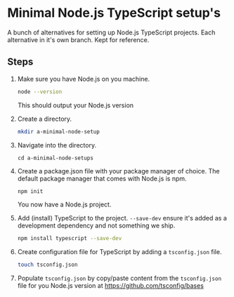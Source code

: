 # Minimal Node.js TypeScript setup's

A bunch of alternatives for setting up Node.js TypeScript projects.
Each alternative in it's own branch.
Kept for reference.

## Steps

1. Make sure you have Node.js on you machine.

   ```sh
   node --version
   ```

   This should output your Node.js version

1. Create a directory.

   ```sh
   mkdir a-minimal-node-setup
   ```

1. Navigate into the directory.

   ```
   cd a-minimal-node-setups
   ```

1. Create a package.json file with your package manager of choice. The default package manager that comes with Node.js is npm.

   ```sh
   npm init
   ```

   You now have a Node.js project.

1. Add (install) TypeScript to the project. `--save-dev` ensure it's added as a development dependency and not something we ship.

   ```sh
   npm install typescript --save-dev
   ```

1. Create configuration file for TypeScript by adding a `tsconfig.json` file.

   ```sh
   touch tsconfig.json
   ```

1. Populate `tsconfig.json` by copy/paste content from the `tsconfig.json` file for you Node.js version at https://github.com/tsconfig/bases
